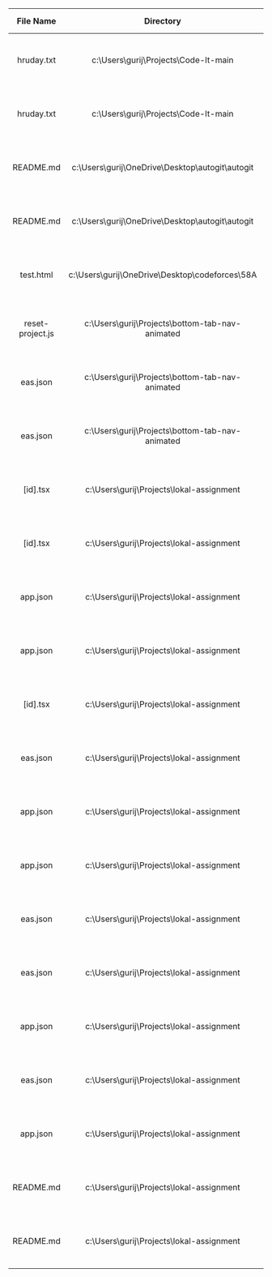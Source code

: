 | File Name | Directory | Files affected | Time Stamp |
|:---:|:---:|:---:|:---:|
| hruday.txt | c:\Users\gurij\Projects\Code-It-main | 3 | Fri, 24 Jan 2025 06:42:53 GMT |
| hruday.txt | c:\Users\gurij\Projects\Code-It-main | 2 | Fri, 24 Jan 2025 06:43:23 GMT |
| README.md | c:\Users\gurij\OneDrive\Desktop\autogit\autogit | 58 | Fri, 24 Jan 2025 07:11:27 GMT |
| README.md | c:\Users\gurij\OneDrive\Desktop\autogit\autogit | 114 | Fri, 24 Jan 2025 08:02:35 GMT |
| test.html | c:\Users\gurij\OneDrive\Desktop\codeforces\58A | 21 | Tue, 04 Feb 2025 11:11:52 GMT |
| reset-project.js | c:\Users\gurij\Projects\bottom-tab-nav-animated | 9 | Thu, 20 Mar 2025 03:29:02 GMT |
| eas.json | c:\Users\gurij\Projects\bottom-tab-nav-animated | 10 | Thu, 20 Mar 2025 03:59:02 GMT |
| eas.json | c:\Users\gurij\Projects\bottom-tab-nav-animated | 12 | Thu, 20 Mar 2025 04:59:02 GMT |
| [id].tsx | c:\Users\gurij\Projects\lokal-assignment | 7 | Sun, 30 Mar 2025 03:03:50 GMT |
| [id].tsx | c:\Users\gurij\Projects\lokal-assignment | 21 | Sun, 30 Mar 2025 03:33:50 GMT |
| app.json | c:\Users\gurij\Projects\lokal-assignment | 43 | Sun, 30 Mar 2025 04:35:21 GMT |
| app.json | c:\Users\gurij\Projects\lokal-assignment | 22 | Sun, 30 Mar 2025 05:05:21 GMT |
| [id].tsx | c:\Users\gurij\Projects\lokal-assignment | 2 | Sun, 30 Mar 2025 05:35:21 GMT |
| eas.json | c:\Users\gurij\Projects\lokal-assignment | 2619 | Sun, 30 Mar 2025 06:05:21 GMT |
| app.json | c:\Users\gurij\Projects\lokal-assignment | 4 | Sun, 30 Mar 2025 06:56:34 GMT |
| app.json | c:\Users\gurij\Projects\lokal-assignment | 7 | Sun, 30 Mar 2025 07:26:34 GMT |
| eas.json | c:\Users\gurij\Projects\lokal-assignment | 1 | Sun, 30 Mar 2025 08:15:16 GMT |
| eas.json | c:\Users\gurij\Projects\lokal-assignment | 6 | Sun, 30 Mar 2025 08:45:16 GMT |
| app.json | c:\Users\gurij\Projects\lokal-assignment | 38 | Sun, 30 Mar 2025 09:55:23 GMT |
| eas.json | c:\Users\gurij\Projects\lokal-assignment | 20 | Sun, 30 Mar 2025 10:25:23 GMT |
| app.json | c:\Users\gurij\Projects\lokal-assignment | 38 | Sun, 30 Mar 2025 10:55:23 GMT |
| README.md | c:\Users\gurij\Projects\lokal-assignment | 13 | Sun, 30 Mar 2025 11:25:23 GMT |
| README.md | c:\Users\gurij\Projects\lokal-assignment | 26 | Sun, 30 Mar 2025 12:07:24 GMT |
